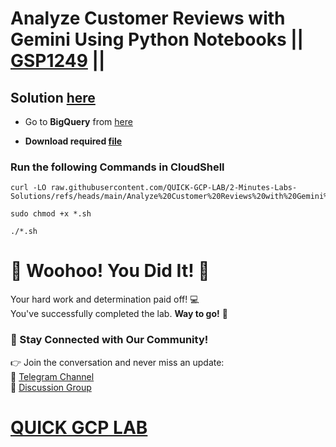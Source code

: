 # Analyze Customer Reviews with Gemini Using Python Notebooks || [GSP1249](https://www.cloudskillsboost.google/focuses/98857?parent=catalog) ||

## Solution [here]()

* Go to **BigQuery** from [here](https://console.cloud.google.com/bigquery?)
  
* **Download required [file](https://drive.google.com/uc?export=download&id=1QM02LFTLjKeM_Y8aMVSONDP1VJIlpl7u)**

### Run the following Commands in CloudShell

```
curl -LO raw.githubusercontent.com/QUICK-GCP-LAB/2-Minutes-Labs-Solutions/refs/heads/main/Analyze%20Customer%20Reviews%20with%20Gemini%20Using%20Python%20Notebooks/gsp1249.sh

sudo chmod +x *.sh

./*.sh
```

# 🎉 Woohoo! You Did It! 🎉  

Your hard work and determination paid off! 💻  
You've successfully completed the lab. **Way to go!** 🚀

### 💬 Stay Connected with Our Community!  
👉 Join the conversation and never miss an update:  
📢 [Telegram Channel](https://t.me/quickgcplab)  
👥 [Discussion Group](https://t.me/quickgcplabchats)  

# [QUICK GCP LAB](https://www.youtube.com/@quickgcplab)
